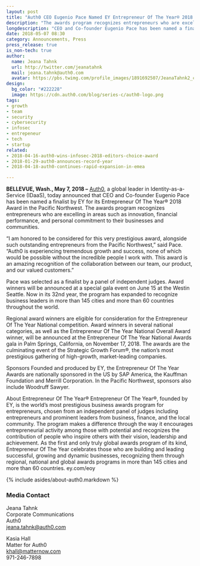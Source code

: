 ```yaml
---
layout: post
title: "Auth0 CEO Eugenio Pace Named EY Entrepreneur Of The Year® 2018 Award Finalist in Pacific Northwest"
description: "The awards program recognizes entrepreneurs who are excelling in areas such as innovation, financial performance, and personal commitment to their businesses and communities."
longdescription: "CEO and Co-founder Eugenio Pace has been named a finalist by EY for its Entrepreneur Of The Year® 2018 Award in the Pacific Northwest. The awards program recognizes entrepreneurs who are excelling in areas such as innovation, financial performance, and personal commitment to their businesses and communities."
date: 2018-05-07 08:30
category: Announcements, Press
press_release: true
is_non-tech: true
author:
  name: Jeana Tahnk
  url: http://twitter.com/jeanatahnk
  mail: jeana.tahnk@auth0.com
  avatar: https://pbs.twimg.com/profile_images/1891692507/JeanaTahnk2_crop_400x400.jpg
design:
  bg_color: "#222228"
  image: https://cdn.auth0.com/blog/series-c/auth0-logo.png
tags:
- growth
- team
- security
- cybersecurity
- infosec
- entrepeneur
- tech
- startup
related:
- 2018-04-16-auth0-wins-infosec-2018-editors-choice-award
- 2018-01-29-auth0-announces-record-year
- 2018-04-18-auth0-continues-rapid-expansion-in-emea

---
```



**BELLEVUE, Wash., May 7, 2018 –** [Auth0](https://auth0.com/), a global leader in Identity-as-a-Service (IDaaS), today announced that CEO and Co-founder Eugenio Pace has been named a finalist by EY for its Entrepreneur Of The Year® 2018 Award in the Pacific Northwest. The awards program recognizes entrepreneurs who are excelling in areas such as innovation, financial performance, and personal commitment to their businesses and communities. 

“I am honored to be considered for this very prestigious award, alongside such outstanding entrepreneurs from the Pacific Northwest,” said Pace. “Auth0 is experiencing tremendous growth and success, none of which would be possible without the incredible people I work with. This award is an amazing recognition of the collaboration between our team, our product, and our valued customers.” 

Pace was selected as a finalist by a panel of independent judges. Award winners will be announced at a special gala event on June 15 at the Westin Seattle. Now in its 32nd year, the program has expanded to recognize business leaders in more than 145 cities and more than 60 countries throughout the world.  

Regional award winners are eligible for consideration for the Entrepreneur Of The Year National competition. Award winners in several national categories, as well as the Entrepreneur Of The Year National Overall Award winner, will be announced at the Entrepreneur Of The Year National Awards gala in Palm Springs, California, on November 17, 2018. The awards are the culminating event of the Strategic Growth Forum®, the nation’s most prestigious gathering of high-growth, market-leading companies.

Sponsors
Founded and produced by EY, the Entrepreneur Of The Year Awards are nationally sponsored in the US by SAP America, the Kauffman Foundation and Merrill Corporation.
In the Pacific Northwest, sponsors also include Woodruff Sawyer.

About Entrepreneur Of The Year®
Entrepreneur Of The Year®, founded by EY, is the world’s most prestigious business awards program for entrepreneurs, chosen from an independent panel of judges including entrepreneurs and prominent leaders from business, finance, and the local community. The program makes a difference through the way it encourages entrepreneurial activity among those with potential and recognizes the contribution of people who inspire others with their vision, leadership and achievement. As the first and only truly global awards program of its kind, Entrepreneur Of The Year celebrates those who are building and leading successful, growing and dynamic businesses, recognizing them through regional, national and global awards programs in more than 145 cities and more than 60 countries. ey.com/eoy

{% include asides/about-auth0.markdown %}

### Media Contact

Jeana Tahnk<br>
Corporate Communications<br>
Auth0<br>
[jeana.tahnk@auth0.com](mailto:jeana.tahnk@auth0.com)

Kasia Hall<br>
Matter for Auth0<br>
[khall@matternow.com](mailto:khall@matternow.com)<br>
971-246-7898

